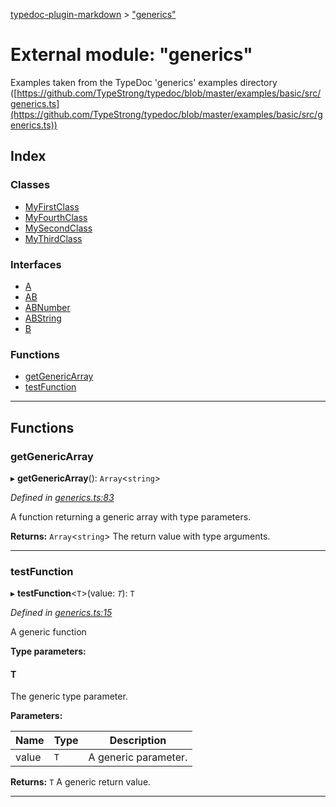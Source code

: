 [typedoc-plugin-markdown](../README.md) > ["generics"](../modules/_generics_.md)

# External module: "generics"

Examples taken from the TypeDoc 'generics' examples directory ([https://github.com/TypeStrong/typedoc/blob/master/examples/basic/src/generics.ts](https://github.com/TypeStrong/typedoc/blob/master/examples/basic/src/generics.ts))

## Index

### Classes

* [MyFirstClass](../classes/_generics_.myfirstclass.md)
* [MyFourthClass](../classes/_generics_.myfourthclass.md)
* [MySecondClass](../classes/_generics_.mysecondclass.md)
* [MyThirdClass](../classes/_generics_.mythirdclass.md)

### Interfaces

* [A](../interfaces/_generics_.a.md)
* [AB](../interfaces/_generics_.ab.md)
* [ABNumber](../interfaces/_generics_.abnumber.md)
* [ABString](../interfaces/_generics_.abstring.md)
* [B](../interfaces/_generics_.b.md)

### Functions

* [getGenericArray](_generics_.md#getgenericarray)
* [testFunction](_generics_.md#testfunction)

---

## Functions

<a id="getgenericarray"></a>

###  getGenericArray

▸ **getGenericArray**(): `Array`<`string`>

*Defined in [generics.ts:83](https://github.com/tgreyuk/typedoc-plugin-markdown/blob/master/test/src/generics.ts#L83)*

A function returning a generic array with type parameters.

**Returns:** `Array`<`string`>
The return value with type arguments.

___
<a id="testfunction"></a>

###  testFunction

▸ **testFunction**<`T`>(value: *`T`*): `T`

*Defined in [generics.ts:15](https://github.com/tgreyuk/typedoc-plugin-markdown/blob/master/test/src/generics.ts#L15)*

A generic function

**Type parameters:**

#### T 

The generic type parameter.

**Parameters:**

| Name | Type | Description |
| ------ | ------ | ------ |
| value | `T` |  A generic parameter. |

**Returns:** `T`
A generic return value.

___

